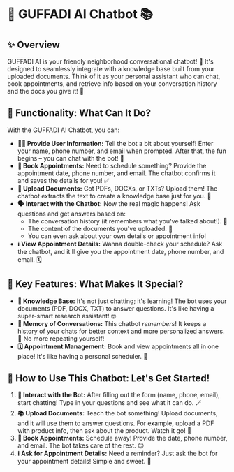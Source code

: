 # 🤖 GUFFADI AI Chatbot 📚

## ✨ Overview

GUFFADI AI is your friendly neighborhood conversational chatbot! 💬 It's designed to seamlessly integrate with a knowledge base built from your uploaded documents. Think of it as your personal assistant who can chat, book appointments, and retrieve info based on your conversation history and the docs you give it! 🚀

## 🤩 Functionality: What Can It Do?

With the GUFFADI AI Chatbot, you can:

- **🙋‍♀️ Provide User Information:** Tell the bot a bit about yourself! Enter your name, phone number, and email when prompted. After that, the fun begins – you can chat with the bot! 🎉
- **📅 Book Appointments:** Need to schedule something? Provide the appointment date, phone number, and email. The chatbot confirms it and saves the details for you! ✅
- **📂 Upload Documents:** Got PDFs, DOCXs, or TXTs? Upload them! The chatbot extracts the text to create a knowledge base just for you. 🧠
- **🗣️ Interact with the Chatbot:** Now the real magic happens! Ask questions and get answers based on:
  - The conversation history (it remembers what you've talked about!). 🤯
  - The content of the documents you've uploaded. 📝
  - You can even ask about your own details or appointment info!
- **ℹ️ View Appointment Details:** Wanna double-check your schedule? Ask the chatbot, and it'll give you the appointment date, phone number, and email. 🗓️

## 🌟 Key Features: What Makes It Special?

- **🧠 Knowledge Base:** It's not just chatting; it's learning! The bot uses your documents (PDF, DOCX, TXT) to answer questions. It's like having a super-smart research assistant! 🤓
- **🤔 Memory of Conversations:** This chatbot *remembers*! It keeps a history of your chats for better context and more personalized answers. 🤯 No more repeating yourself!
- **🗓️ Appointment Management:** Book and view appointments all in one place! It's like having a personal scheduler. 💼

## 🚀 How to Use This Chatbot: Let's Get Started!

1. **💬 Interact with the Bot:** After filling out the form (name, phone, email), start chatting! Type in your questions and see what it can do. 🪄
2. **📚 Upload Documents:** Teach the bot something! Upload documents, and it will use them to answer questions. For example, upload a PDF with product info, then ask about the product. Watch it go! 🤩
3. **📅 Book Appointments:** Schedule away! Provide the date, phone number, and email. The bot takes care of the rest. 😌
4. **ℹ️ Ask for Appointment Details:** Need a reminder? Just ask the bot for your appointment details! Simple and sweet. 🍬
